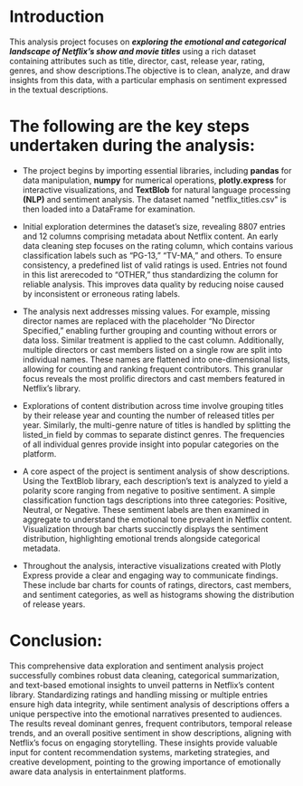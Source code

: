 # Introduction
This analysis project focuses on ***exploring the emotional and categorical landscape of Netflix’s show and movie titles*** using a rich dataset containing attributes such as title, director, cast, release year, rating, genres, and show descriptions.The objective is to clean, analyze, and draw insights from this data, with a particular emphasis on sentiment expressed in the textual descriptions. 

# The following are the key steps undertaken during the analysis:

* The project begins by importing essential libraries, including **pandas** for data manipulation, **numpy** for numerical operations, **plotly.express** for interactive visualizations, and **TextBlob** for natural language processing **(NLP)** and sentiment analysis. The dataset named "netflix_titles.csv" is then loaded into a DataFrame for examination.

* Initial exploration determines the dataset’s size, revealing 8807 entries and 12 columns comprising metadata about Netflix content. An early data cleaning step focuses on the rating column, which contains various classification labels such as “PG-13,” “TV-MA,” and others. To ensure consistency, a predefined list of valid ratings is used. Entries not found in this list arerecoded to “OTHER,” thus standardizing the column for reliable analysis. This improves data quality by reducing noise caused by inconsistent or erroneous rating labels.

* The analysis next addresses missing values. For example, missing director names are replaced with the placeholder “No Director Specified,” enabling further grouping and counting without errors or data loss. Similar treatment is applied to the cast column. Additionally, multiple directors or cast members listed on a single row are split into individual names. These names are flattened into one-dimensional lists, allowing for counting and ranking frequent contributors. This granular focus reveals the most prolific directors and cast members featured in Netflix’s library.

* Explorations of content distribution across time involve grouping titles by their release year and counting the number of released titles per year. Similarly, the multi-genre nature of titles is handled by splitting the listed_in field by commas to separate distinct genres. The frequencies of all individual genres provide insight into popular categories on the platform.
* A core aspect of the project is sentiment analysis of show descriptions. Using the TextBlob library, each description’s text is analyzed to yield a polarity score ranging from negative to positive sentiment. A simple classification function tags descriptions into three categories: Positive, Neutral, or Negative. These sentiment labels are then examined in aggregate to understand the emotional tone prevalent in Netflix content. Visualization through bar charts succinctly displays the sentiment distribution, highlighting emotional trends alongside categorical metadata.

* Throughout the analysis, interactive visualizations created with Plotly Express provide a clear and engaging way to communicate findings. These include bar charts for counts of ratings, directors, cast members, and sentiment categories, as well as histograms showing the distribution of release years.

# Conclusion:
This comprehensive data exploration and sentiment analysis project successfully combines robust data cleaning, categorical summarization, and text-based emotional 
insights to unveil patterns in Netflix’s content library.
Standardizing ratings and handling missing or multiple entries ensure high data integrity, while sentiment analysis of descriptions offers a unique perspective into the emotional narratives presented to audiences.
The results reveal dominant genres, frequent contributors, temporal release trends, and an overall positive sentiment in show descriptions, aligning with Netflix’s focus on engaging storytelling. 
These insights provide valuable input for content recommendation systems, marketing strategies, and creative development, pointing to the growing importance of emotionally aware data analysis in entertainment platforms.
